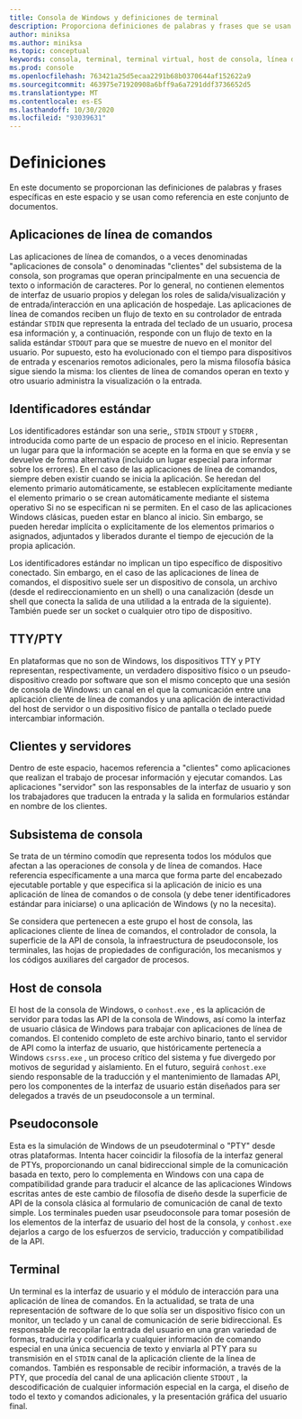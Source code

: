 ```yaml
---
title: Consola de Windows y definiciones de terminal
description: Proporciona definiciones de palabras y frases que se usan normalmente en este espacio y conjunto de documentos relacionados con la consola y el sistema de terminal.
author: miniksa
ms.author: miniksa
ms.topic: conceptual
keywords: consola, terminal, terminal virtual, host de consola, línea de comandos, subsistema, definiciones
ms.prod: console
ms.openlocfilehash: 763421a25d5ecaa2291b68b0370644af152622a9
ms.sourcegitcommit: 463975e71920908a6bff9a6a7291ddf3736652d5
ms.translationtype: MT
ms.contentlocale: es-ES
ms.lasthandoff: 10/30/2020
ms.locfileid: "93039631"
---
```

# <a name="definitions"></a>Definiciones

En este documento se proporcionan las definiciones de palabras y frases específicas en este espacio y se usan como referencia en este conjunto de documentos.

## <a name="command-line-applications"></a>Aplicaciones de línea de comandos

Las aplicaciones de línea de comandos, o a veces denominadas "aplicaciones de consola" o denominadas "clientes" del subsistema de la consola, son programas que operan principalmente en una secuencia de texto o información de caracteres. Por lo general, no contienen elementos de interfaz de usuario propios y delegan los roles de salida/visualización y de entrada/interacción en una aplicación de hospedaje. Las aplicaciones de línea de comandos reciben un flujo de texto en su controlador de entrada estándar `STDIN` que representa la entrada del teclado de un usuario, procesa esa información y, a continuación, responde con un flujo de texto en la salida estándar `STDOUT` para que se muestre de nuevo en el monitor del usuario. Por supuesto, esto ha evolucionado con el tiempo para dispositivos de entrada y escenarios remotos adicionales, pero la misma filosofía básica sigue siendo la misma: los clientes de línea de comandos operan en texto y otro usuario administra la visualización o la entrada.

## <a name="standard-handles"></a>Identificadores estándar

Los identificadores estándar son una serie,, `STDIN` `STDOUT` y `STDERR` , introducida como parte de un espacio de proceso en el inicio. Representan un lugar para que la información se acepte en la forma en que se envía y se devuelve de forma alternativa (incluido un lugar especial para informar sobre los errores). En el caso de las aplicaciones de línea de comandos, siempre deben existir cuando se inicia la aplicación. Se heredan del elemento primario automáticamente, se establecen explícitamente mediante el elemento primario o se crean automáticamente mediante el sistema operativo Si no se especifican ni se permiten. En el caso de las aplicaciones Windows clásicas, pueden estar en blanco al inicio. Sin embargo, se pueden heredar implícita o explícitamente de los elementos primarios o asignados, adjuntados y liberados durante el tiempo de ejecución de la propia aplicación.

Los identificadores estándar no implican un tipo específico de dispositivo conectado. Sin embargo, en el caso de las aplicaciones de línea de comandos, el dispositivo suele ser un dispositivo de consola, un archivo (desde el redireccionamiento en un shell) o una canalización (desde un shell que conecta la salida de una utilidad a la entrada de la siguiente). También puede ser un socket o cualquier otro tipo de dispositivo.

## <a name="ttypty"></a>TTY/PTY

En plataformas que no son de Windows, los dispositivos TTY y PTY representan, respectivamente, un verdadero dispositivo físico o un pseudo-dispositivo creado por software que son el mismo concepto que una sesión de consola de Windows: un canal en el que la comunicación entre una aplicación cliente de línea de comandos y una aplicación de interactividad del host de servidor o un dispositivo físico de pantalla o teclado puede intercambiar información.

## <a name="clients-and-servers"></a>Clientes y servidores

Dentro de este espacio, hacemos referencia a "clientes" como aplicaciones que realizan el trabajo de procesar información y ejecutar comandos. Las aplicaciones "servidor" son las responsables de la interfaz de usuario y son los trabajadores que traducen la entrada y la salida en formularios estándar en nombre de los clientes.

## <a name="console-subsystem"></a>Subsistema de consola

Se trata de un término comodín que representa todos los módulos que afectan a las operaciones de consola y de línea de comandos. Hace referencia específicamente a una marca que forma parte del encabezado ejecutable portable y que especifica si la aplicación de inicio es una aplicación de línea de comandos o de consola (y debe tener identificadores estándar para iniciarse) o una aplicación de Windows (y no la necesita).

Se considera que pertenecen a este grupo el host de consola, las aplicaciones cliente de línea de comandos, el controlador de consola, la superficie de la API de consola, la infraestructura de pseudoconsole, los terminales, las hojas de propiedades de configuración, los mecanismos y los códigos auxiliares del cargador de procesos.

## <a name="console-host"></a>Host de consola

El host de la consola de Windows, o `conhost.exe` , es la aplicación de servidor para todas las API de la consola de Windows, así como la interfaz de usuario clásica de Windows para trabajar con aplicaciones de línea de comandos. El contenido completo de este archivo binario, tanto el servidor de API como la interfaz de usuario, que históricamente pertenecía a Windows `csrss.exe` , un proceso crítico del sistema y fue divergedo por motivos de seguridad y aislamiento. En el futuro, seguirá `conhost.exe` siendo responsable de la traducción y el mantenimiento de llamadas API, pero los componentes de la interfaz de usuario están diseñados para ser delegados a través de un pseudoconsole a un terminal.

## <a name="pseudoconsole"></a>Pseudoconsole

Esta es la simulación de Windows de un pseudoterminal o "PTY" desde otras plataformas. Intenta hacer coincidir la filosofía de la interfaz general de PTYs, proporcionando un canal bidireccional simple de la comunicación basada en texto, pero lo complementa en Windows con una capa de compatibilidad grande para traducir el alcance de las aplicaciones Windows escritas antes de este cambio de filosofía de diseño desde la superficie de API de la consola clásica al formulario de comunicación de canal de texto simple. Los terminales pueden usar pseudoconsole para tomar posesión de los elementos de la interfaz de usuario del host de la consola, y `conhost.exe` dejarlos a cargo de los esfuerzos de servicio, traducción y compatibilidad de la API.

## <a name="terminal"></a>Terminal

Un terminal es la interfaz de usuario y el módulo de interacción para una aplicación de línea de comandos. En la actualidad, se trata de una representación de software de lo que solía ser un dispositivo físico con un monitor, un teclado y un canal de comunicación de serie bidireccional. Es responsable de recopilar la entrada del usuario en una gran variedad de formas, traducirla y codificarla y cualquier información de comando especial en una única secuencia de texto y enviarla al PTY para su transmisión en el `STDIN` canal de la aplicación cliente de la línea de comandos. También es responsable de recibir información, a través de la PTY, que procedía del canal de una aplicación cliente `STDOUT` , la descodificación de cualquier información especial en la carga, el diseño de todo el texto y comandos adicionales, y la presentación gráfica del usuario final.
